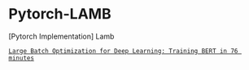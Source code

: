 # Pytorch-LAMB
[Pytorch Implementation] Lamb 

[`Large Batch Optimization for Deep Learning: Training BERT in 76 minutes`](`https://arxiv.org/abs/1904.00962`)

